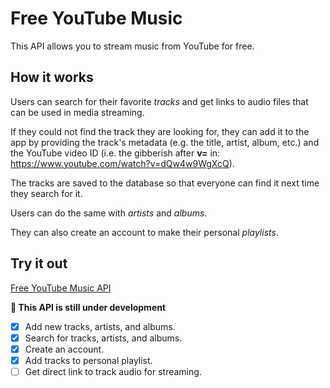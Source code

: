# Free YouTube Music

This API allows you to stream music from YouTube for free.

## How it works

Users can search for their favorite _tracks_ and get links to
audio files that can be used in media streaming.

If they 
could not find the track they are looking for, 
they can add it to the app by providing the track's metadata
(e.g. the title, artist, album, etc.)
and the YouTube video ID
(i.e. the gibberish after **v=** in: https://www.youtube.com/watch?v=dQw4w9WgXcQ).

The tracks are saved to the database so that everyone can find it next time
they search for it.

Users can do the same with _artists_ and _albums_.

They can also create an account to make their personal _playlists_.

## Try it out

[Free YouTube Music API](https://geaajs.deta.dev/docs)

**🚧 This API is still under development**

- [x] Add new tracks, artists, and albums.
- [x] Search for tracks, artists, and albums.
- [x] Create an account.
- [x] Add tracks to personal playlist.
- [ ] Get direct link to track audio for streaming.
